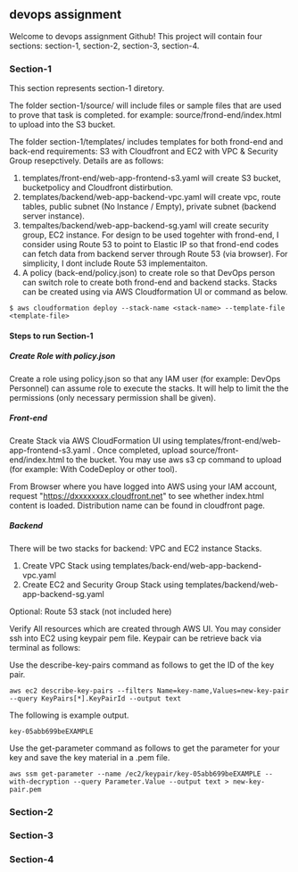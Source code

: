 ## devops assignment

Welcome to devops assignment Github! This project will contain four sections: section-1, section-2, section-3, section-4. 


### Section-1

This section represents section-1 diretory. 

The folder section-1/source/ will include files or sample files that are used to prove that task is completed. for example: source/frond-end/index.html to upload into the S3 bucket.

The folder section-1/templates/ includes templates for both frond-end and back-end requirements: S3 with Cloudfront and EC2 with VPC & Security Group resepctively. Details are as follows:
1. templates/front-end/web-app-frontend-s3.yaml will create S3 bucket, bucketpolicy and Cloudfront distirbution.
2. templates/backend/web-app-backend-vpc.yaml will create vpc, route tables, public subnet (No Instance / Empty), private subnet (backend server instance). 
3. tempaltes/backend/web-app-backend-sg.yaml will create security group, EC2 instance. For design to be used togehter with frond-end, I consider using Route 53 to point to Elastic IP so that frond-end codes can fetch data from backend server through Route 53 (via browser). For simplicity, I dont include Route 53 implementaiton. 
4. A policy (back-end/policy.json) to create role so that DevOps person can switch role to create both frond-end and backend stacks. Stacks can be created using via AWS Cloudformation UI or command as below.

```
$ aws cloudformation deploy --stack-name <stack-name> --template-file <template-file>
```

#### Steps to run Section-1

##### Create Role with policy.json

Create a role using policy.json so that any IAM user (for example: DevOps Personnel) can assume role to execute the stacks. It will help to limit the the permissions (only necessary permission shall be given).

##### Front-end

Create Stack via AWS CloudFormation UI using templates/front-end/web-app-frontend-s3.yaml . Once completed, upload source/front-end/index.html to the bucket. You may use aws s3 cp command to upload (for example: With CodeDeploy or other tool). 

From Browser where you have logged into AWS using your IAM account, request "https://dxxxxxxxx.cloudfront.net" to see whether index.html content is loaded. Distribution name can be found in cloudfront page.

##### Backend
There will be two stacks for backend: VPC and EC2 instance Stacks. 

1. Create VPC Stack using templates/back-end/web-app-backend-vpc.yaml 
2. Create EC2 and Security Group Stack using templates/backend/web-app-backend-sg.yaml 

Optional: Route 53 stack (not included here)

Verify All resources which are created through AWS UI. 
You may consider ssh into EC2 using keypair pem file. Keypair can be retrieve back via terminal as follows:

Use the describe-key-pairs command as follows to get the ID of the key pair.
```
aws ec2 describe-key-pairs --filters Name=key-name,Values=new-key-pair --query KeyPairs[*].KeyPairId --output text
```
The following is example output.
```
key-05abb699beEXAMPLE
```
Use the get-parameter command as follows to get the parameter for your key and save the key material in a .pem file.
```
aws ssm get-parameter --name /ec2/keypair/key-05abb699beEXAMPLE --with-decryption --query Parameter.Value --output text > new-key-pair.pem
```

### Section-2

### Section-3

### Section-4


